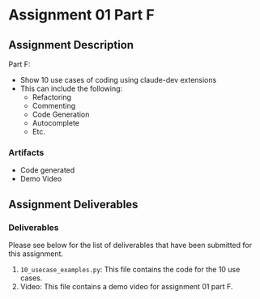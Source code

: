 # Assignment 01 Part F

## Assignment Description

Part F:

- Show 10 use cases of coding using claude-dev extensions
- This can include the following:
  - Refactoring
  - Commenting
  - Code Generation
  - Autocomplete
  - Etc.

### Artifacts

- Code generated
- Demo Video

## Assignment Deliverables

### Deliverables

Please see below for the list of deliverables that have been submitted for this assignment. 

1. `10_usecase_examples.py`: This file contains the code for the 10 use cases.
2. Video: This file contains a demo video for assignment 01 part F.
